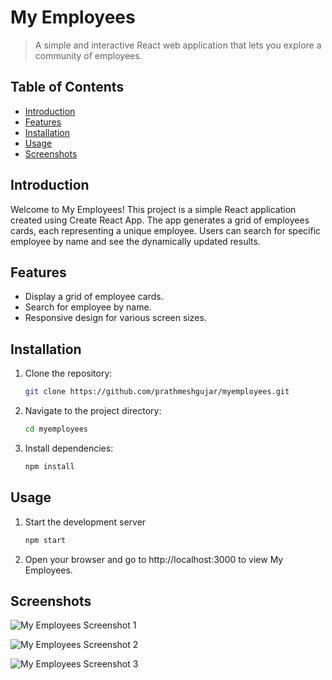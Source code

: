 # My Employees

> A simple and interactive React web application that lets you explore a community of employees.

## Table of Contents

- [Introduction](#introduction)
- [Features](#features)
- [Installation](#installation)
- [Usage](#usage)
- [Screenshots](#screenshots)

## Introduction

Welcome to My Employees! This project is a simple React application created using Create React App. The app generates a grid of employees cards, each representing a unique employee. Users can search for specific employee by name and see the dynamically updated results.

## Features

- Display a grid of employee cards.
- Search for employee by name.
- Responsive design for various screen sizes.

## Installation

1. Clone the repository:

   ```bash
   git clone https://github.com/prathmeshgujar/myemployees.git

2. Navigate to the project directory:

   ```bash
   cd myemployees

3. Install dependencies:

    ```bash
    npm install

## Usage

1. Start the development server
   ```bash
   npm start

2. Open your browser and go to http://localhost:3000 to view My Employees.


## Screenshots

![My Employees Screenshot 1](/screenshots/screenshot1.png)

![My Employees Screenshot 2](/screenshots/screenshot2.png)

![My Employees Screenshot 3](/screenshots/screenshot3.png)